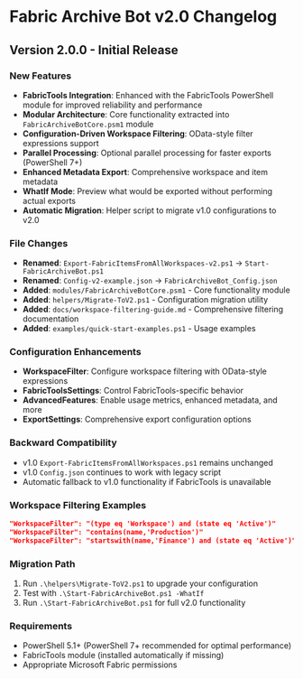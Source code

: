 # Fabric Archive Bot v2.0 Changelog

## Version 2.0.0 - Initial Release

### New Features
- **FabricTools Integration**: Enhanced with the FabricTools PowerShell module for improved reliability and performance
- **Modular Architecture**: Core functionality extracted into `FabricArchiveBotCore.psm1` module
- **Configuration-Driven Workspace Filtering**: OData-style filter expressions support
- **Parallel Processing**: Optional parallel processing for faster exports (PowerShell 7+)
- **Enhanced Metadata Export**: Comprehensive workspace and item metadata
- **WhatIf Mode**: Preview what would be exported without performing actual exports
- **Automatic Migration**: Helper script to migrate v1.0 configurations to v2.0

### File Changes
- **Renamed**: `Export-FabricItemsFromAllWorkspaces-v2.ps1` → `Start-FabricArchiveBot.ps1`
- **Renamed**: `Config-v2-example.json` → `FabricArchiveBot_Config.json`
- **Added**: `modules/FabricArchiveBotCore.psm1` - Core functionality module
- **Added**: `helpers/Migrate-ToV2.ps1` - Configuration migration utility
- **Added**: `docs/workspace-filtering-guide.md` - Comprehensive filtering documentation
- **Added**: `examples/quick-start-examples.ps1` - Usage examples

### Configuration Enhancements
- **WorkspaceFilter**: Configure workspace filtering with OData-style expressions
- **FabricToolsSettings**: Control FabricTools-specific behavior
- **AdvancedFeatures**: Enable usage metrics, enhanced metadata, and more
- **ExportSettings**: Comprehensive export configuration options

### Backward Compatibility
- v1.0 `Export-FabricItemsFromAllWorkspaces.ps1` remains unchanged
- v1.0 `Config.json` continues to work with legacy script
- Automatic fallback to v1.0 functionality if FabricTools is unavailable

### Workspace Filtering Examples
```json
"WorkspaceFilter": "(type eq 'Workspace') and (state eq 'Active')"
"WorkspaceFilter": "contains(name,'Production')"
"WorkspaceFilter": "startswith(name,'Finance') and (state eq 'Active')"
```

### Migration Path
1. Run `.\helpers\Migrate-ToV2.ps1` to upgrade your configuration
2. Test with `.\Start-FabricArchiveBot.ps1 -WhatIf`
3. Run `.\Start-FabricArchiveBot.ps1` for full v2.0 functionality

### Requirements
- PowerShell 5.1+ (PowerShell 7+ recommended for optimal performance)
- FabricTools module (installed automatically if missing)
- Appropriate Microsoft Fabric permissions
